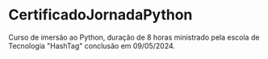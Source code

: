 # CertificadoJornadaPython
Curso de imersão ao Python, duração de 8 horas ministrado pela escola de Tecnologia "HashTag" conclusão em 09/05/2024.
